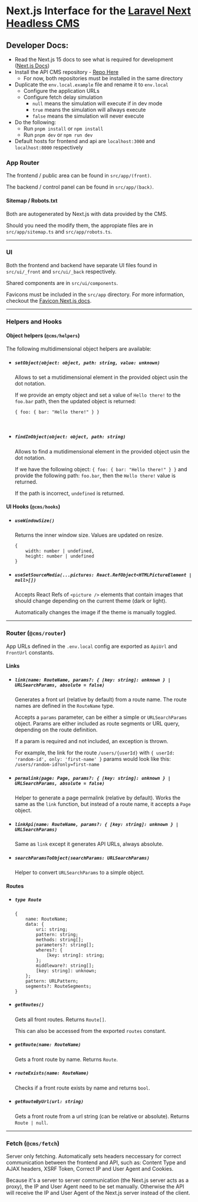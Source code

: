 # Next.js Interface for the [Laravel Next Headless CMS](https://github.com/cima-alfa/next-laravel-cms-api)

## Developer Docs:

-   Read the Next.js 15 docs to see what is required for development ([Next.js Docs](https://nextjs.org/docs))
-   Install the API CMS repository - [Repo Here](https://github.com/cima-alfa/next-laravel-cms-api)
    -   For now, both repositories must be installed in the same directory
-   Duplicate the `env.local.example` file and rename it to `env.local`
    -   Configure the application URLs
    -   Configure fetch delay simulation
        -   `null` means the simulation will execute if in dev mode
        -   `true` means the simulation will allways execute
        -   `false` means the simulation will never execute
-   Do the following:
    -   Run `pnpm install` or `npm install`
    -   Run `pnpm dev` or `npm run dev`
-   Default hosts for frontend and api are `localhost:3000` and `localhost:8000` respectively

### App Router

The frontend / public area can be found in `src/app/(front)`.

The backend / control panel can be found in `src/app/(back)`.

#### Sitemap / Robots.txt

Both are autogenerated by Next.js with data provided by the CMS.

Should you need the modify them, the appropiate files are in `src/app/sitemap.ts` and `src/app/robots.ts`.

---

### UI

Both the frontend and backend have separate UI files found in `src/ui/_front` and `src/ui/_back` respectively.

Shared components are in `src/ui/components`.

Favicons must be included in the `src/app` directory. For more information, checkout the [Favicon Next.js docs](https://nextjs.org/docs/app/api-reference/file-conventions/metadata/app-icons).

---

### Helpers and Hooks

#### Object helpers (`@cms/helpers`)

The following multidimensional object helpers are available:

-   ##### `setObject(object: object, path: string, value: unknown)`

    Allows to set a mutidimensional element in the provided object usin the dot notation.

    If we provide an empty object and set a value of `Hello there!` to the `foo.bar` path, then the updated object is returned:

    `{ foo: { bar: "Hello there!" } }`

&nbsp;

-   ##### `findInObject(object: object, path: string)`

    Allows to find a mutidimensional element in the provided object usin the dot notation.

    If we have the following object: `{ foo: { bar: "Hello there!" } }` and provide the following path: `foo.bar`, then the `Hello there!` value is returned.

    If the path is incorrect, `undefined` is returned.

#### UI Hooks (`@cms/hooks`)

-   ##### `useWindowSize()`

    Returns the inner window size. Values are updated on resize.

    ```
    {
        width: number | undefined,
        height: number | undefined
    }
    ```

-   ##### `useSetSourceMedia(...pictures: React.RefObject<HTMLPictureElement | null>[])`

    Accepts React Refs of `<picture />` elements that contain images that should change depending on the current theme (dark or light).

    Automatically changes the image if the theme is manually toggled.

---

### Router (`@cms/router`)

App URLs defined in the `.env.local` config are exported as `ApiUrl` and `FrontUrl` constants.

#### Links

-   ##### `link(name: RouteName, params?: { [key: string]: unknown } | URLSearchParams, absolute = false)`

    Generates a front url (relative by default) from a route name. The route names are defined in the `RouteName` type.

    Accepts a `params` parameter, can be either a simple or `URLSearchParams` object. Params are either included as route segments or URL query, depending on the route definition.

    If a param is required and not included, an exception is thrown.

    For example, the link for the route `/users/{userId}` with `{ userId: 'random-id', only: 'first-name' }` params would look like this: `/users/random-id?only=first-name`

-   ##### `permalink(page: Page, params?: { [key: string]: unknown } | URLSearchParams, absolute = false)`

    Helper to generate a page permalink (relative by default). Works the same as the `link` function, but instead of a route name, it accepts a `Page` object.

-   ##### `linkApi(name: RouteName, params?: { [key: string]: unknown } | URLSearchParams)`

    Same as `link` except it generates API URLs, always absolute.

-   ##### `searchParamsToObject(searchParams: URLSearchParams)`

    Helper to convert `URLSearchParams` to a simple object.

#### Routes

-   ##### `type Route`

    ```
    {
        name: RouteName;
        data: {
            uri: string;
            pattern: string;
            methods: string[];
            parameters?: string[];
            wheres?: {
                [key: string]: string;
            };
            middleware?: string[];
            [key: string]: unknown;
        };
        pattern: URLPattern;
        segments?: RouteSegments;
    }
    ```

-   ##### `getRoutes()`

    Gets all front routes. Returns `Route[]`.

    This can also be accessed from the exported `routes` constant.

-   ##### `getRoute(name: RouteName)`

    Gets a front route by name. Returns `Route`.

-   ##### `routeExists(name: RouteName)`

    Checks if a front route exists by name and returns `bool`.

-   ##### `getRouteByUrl(url: string)`

    Gets a front route from a url string (can be relative or absolute). Returns `Route | null`.

---

### Fetch (`@cms/fetch`)

Server only fetching. Automatically sets headers neccessary for correct communication between the frontend and API, such as: Content Type and AJAX headers, XSRF Token, Correct IP and User Agent and Cookies.

Because it's a server to server communication (the Next.js server acts as a proxy), the IP and User Agent need to be set manually. Otherwise the API will receive the IP and User Agent of the Next.js server instead of the client.
